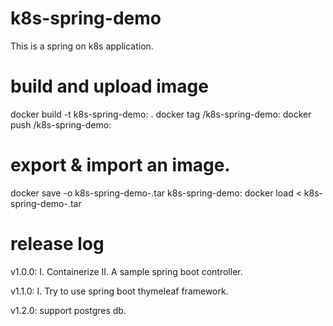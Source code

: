 # k8s-spring-demo
This is a spring on k8s application.

# build and upload image
docker build -t k8s-spring-demo:<version> .
docker tag <image-id> <user>/k8s-spring-demo:<version>
docker push <user>/k8s-spring-demo:<tag>

# export & import an image.
docker save -o k8s-spring-demo-<version>.tar k8s-spring-demo:<version>
docker load < k8s-spring-demo-<version>.tar

# release log
v1.0.0:
I. Containerize
II. A sample spring boot controller.

v1.1.0:
I. Try to use spring boot thymeleaf framework.

v1.2.0:
support postgres db.

